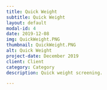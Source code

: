 ```yaml
---
title: Quick Weight
subtitle: Quick Weight
layout: default
modal-id: 4
date: 2019-12-08
img: QuickWeight.PNG
thumbnail: QuickWeight.PNG
alt: Quick Weight
project-date: December 2019
client: Client
category: Category
description: Quick weight screening.

---
```

